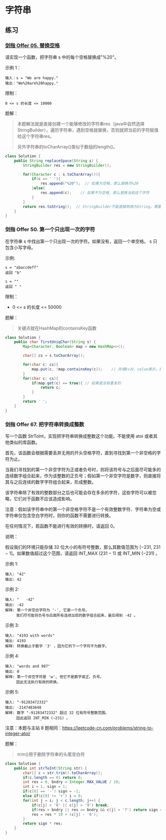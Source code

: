 # 字符串





## 练习

### [剑指 Offer 05. 替换空格](https://leetcode-cn.com/leetbook/read/illustration-of-algorithm/50ywkd/)

请实现一个函数，把字符串 s 中的每个空格替换成"%20"。

示例 1：

```
输入：s = "We are happy."
输出："We%20are%20happy."
```


限制：

`0 <= s 的长度 <= 10000`

题解：

> 本题解法就是直接创建一个能够修改的字符串res（java中自然选择StringBuilder），遍历字符串，遇到空格就替换，否则就把当前的字符赋值给这个字符串res。
>
> 另外字符串的toCharArray()类似于数组的length()。

```java
class Solution {
    public String replaceSpace(String s) {
        StringBuilder res = new StringBuilder();

        for(Character c : s.toCharArray()){
            if(c == ' '){
                res.append("%20");  // 如果为空格，那么替换为%20
            }else{
                res.append(c);    // 如果不为空格，那么替换当前这个字符
            }
        }
        return res.toString();  // StringBuilder不能直接转换为String，需要调用toString()
    }
}
```

### 剑指 Offer 50. 第一个只出现一次的字符

在字符串 s 中找出第一个只出现一次的字符。如果没有，返回一个单空格。 s 只包含小写字母。

示例:

```
s = "abaccdeff"
返回 "b"

s = "" 
返回 " "
```


限制：

- 0 <= s 的长度 <= 50000

题解：

> 关键点就在HashMap的containsKey函数

```java
class Solution {
    public char firstUniqChar(String s) {
        Map<Character, Boolean> map = new HashMap<>();

        char[] cs = s.toCharArray();

        for(char c: cs){
            map.put(c, !map.containsKey(c));	// 存储kv对，value表示，是否重复
        }
        for(char c: cs){
            if(map.get(c) == true){	// 如果是没有重复的
                return c;
            }
        }
        return ' ';
    }
}
```





### 剑指 Offer 67. 把字符串转换成整数

写一个函数 StrToInt，实现把字符串转换成整数这个功能。不能使用 atoi 或者其他类似的库函数。

 

首先，该函数会根据需要丢弃无用的开头空格字符，直到寻找到第一个非空格的字符为止。

当我们寻找到的第一个非空字符为正或者负号时，则将该符号与之后面尽可能多的连续数字组合起来，作为该整数的正负号；假如第一个非空字符是数字，则直接将其与之后连续的数字字符组合起来，形成整数。

该字符串除了有效的整数部分之后也可能会存在多余的字符，这些字符可以被忽略，它们对于函数不应该造成影响。

注意：假如该字符串中的第一个非空格字符不是一个有效整数字符、字符串为空或字符串仅包含空白字符时，则你的函数不需要进行转换。

在任何情况下，若函数不能进行有效的转换时，请返回 0。

说明：

假设我们的环境只能存储 32 位大小的有符号整数，那么其数值范围为 [−231,  231 − 1]。如果数值超过这个范围，请返回  INT_MAX (231 − 1) 或 INT_MIN (−231) 。

示例 1:

```
输入: "42"
输出: 42
```

示例 2:

```
输入: "   -42"
输出: -42
解释: 第一个非空白字符为 '-', 它是一个负号。
     我们尽可能将负号与后面所有连续出现的数字组合起来，最后得到 -42 。
```

示例 3:

```
输入: "4193 with words"
输出: 4193
解释: 转换截止于数字 '3' ，因为它的下一个字符不为数字。
```

示例 4:

```
输入: "words and 987"
输出: 0
解释: 第一个非空字符是 'w', 但它不是数字或正、负号。
     因此无法执行有效的转换。
```

示例 5:

```
输入: "-91283472332"
输出: -2147483648
解释: 数字 "-91283472332" 超过 32 位有符号整数范围。 
     因此返回 INT_MIN (−231) 。
```


注意：本题与主站 8 题相同：https://leetcode-cn.com/problems/string-to-integer-atoi/

题解：

> trim()用于删除字符串的头尾空白符

```java
class Solution {
    public int strToInt(String str) {
        char[] c = str.trim().toCharArray();
        if(c.length == 0) return 0;
        int res = 0, bndry = Integer.MAX_VALUE / 10;
        int i = 1, sign = 1;
        if(c[0] == '-') sign = -1;
        else if(c[0] != '+') i = 0;
        for(int j = i; j < c.length; j++) {
            if(c[j] < '0' || c[j] > '9') break;
            if(res > bndry || res == bndry && c[j] > '7') return sign == 1 ? Integer.MAX_VALUE : Integer.MIN_VALUE;
            res = res * 10 + (c[j] - '0');
        }
        return sign * res;
    }
}
```

